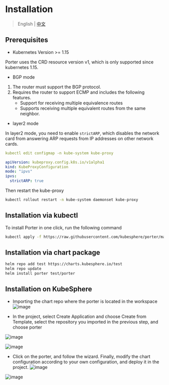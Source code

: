 # Installation

> English | [中文](zh/deploy.md)

## Prerequisites

* Kubernetes Version >= 1.15

Porter uses the CRD resource version v1, which is only supported since kubernetes 1.15.

* BGP mode

1. The router must support the BGP protocol.
2. Requires the router to support ECMP and includes the following features.
    - Support for receiving multiple equivalence routes
    - Supports receiving multiple equivalent routes from the same neighbor.
    
* layer2 mode

In layer2 mode, you need to enable `strictARP`, which disables the network card from answering ARP requests from IP addresses on other network cards.

```yaml
kubectl edit configmap -n kube-system kube-proxy

apiVersion: kubeproxy.config.k8s.io/v1alpha1
kind: KubeProxyConfiguration
mode: "ipvs"
ipvs:
  strictARP: true
```

Then restart the kube-proxy

```bash
kubectl rollout restart -n kube-system daemonset kube-proxy
```

## Installation via kubectl

To install Porter in one click, run the following command

```bash
kubectl apply -f https://raw.githubusercontent.com/kubesphere/porter/master/deploy/porter.yaml
```

## Installation via chart package

```bash 
helm repo add test https://charts.kubesphere.io/test
helm repo update
helm install porter test/porter
```

## Installation on KubeSphere

* Importing the chart repo where the porter is located in the workspace
![image](https://user-images.githubusercontent.com/3678855/100723369-a486b980-33fc-11eb-90bd-9768ec26ebd3.png)

* In the project, select Create Application and choose Create from Template, select the repository you imported in the previous step, and choose porter

![image](https://user-images.githubusercontent.com/3678855/100723664-03e4c980-33fd-11eb-9ffb-7d1488705f3f.png)

![image](https://user-images.githubusercontent.com/3678855/100723740-1f4fd480-33fd-11eb-9fae-07e4be5b1474.png)

*  Click on the porter, and follow the wizard. Finally, modify the chart configuration according to your own configuration, and deploy it in the project.
![image](https://user-images.githubusercontent.com/3678855/100723851-3a224900-33fd-11eb-8d7d-152137e19936.png)

![image](https://user-images.githubusercontent.com/3678855/100723964-532afa00-33fd-11eb-9dcb-d2684f482dd0.png)



